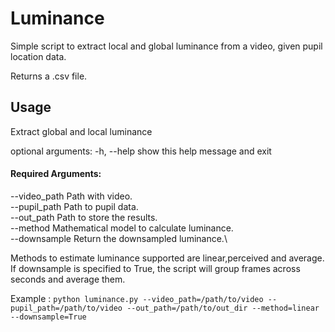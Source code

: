 # Luminance
Simple script to extract local and global luminance from a video, given pupil location data.

Returns a .csv file.

## Usage

Extract global and local luminance

optional arguments:
  -h, --help           show this help message and exit

#### Required Arguments:
  --video_path     Path with video.\
  --pupil_path     Path to pupil data.\
  --out_path       Path to store the results.\
  --method         Mathematical model to calculate luminance.\
  --downsample     Return the downsampled luminance.\


Methods to estimate luminance supported are linear,perceived and average.
If downsample is specified to True, the script will group frames across seconds and average them.

Example : 
```python luminance.py --video_path=/path/to/video --pupil_path=/path/to/video --out_path=/path/to/out_dir --method=linear --downsample=True```
